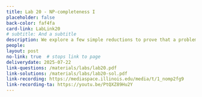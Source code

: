 ```yaml
---
title: Lab 20 - NP-completeness I
placeholder: false
back-color: faf4fa
card-link: LabLink20
# subtitle: And a subtitle
description: We explore a few simple reductions to prove that a problem is NP-hard. Special emphasis on the SAT problem. 
people:
layout: post
no-link: true  # stops link to page 
deliverydate: 2025-07-22
link-questions: /materials/labs/lab20.pdf
link-solutions: /materials/labs/lab20-sol.pdf
link-recording: https://mediaspace.illinois.edu/media/t/1_nomp2fg9
link-recording-ta: https://youtu.be/PtQXZ89Hu2Y
---
```










